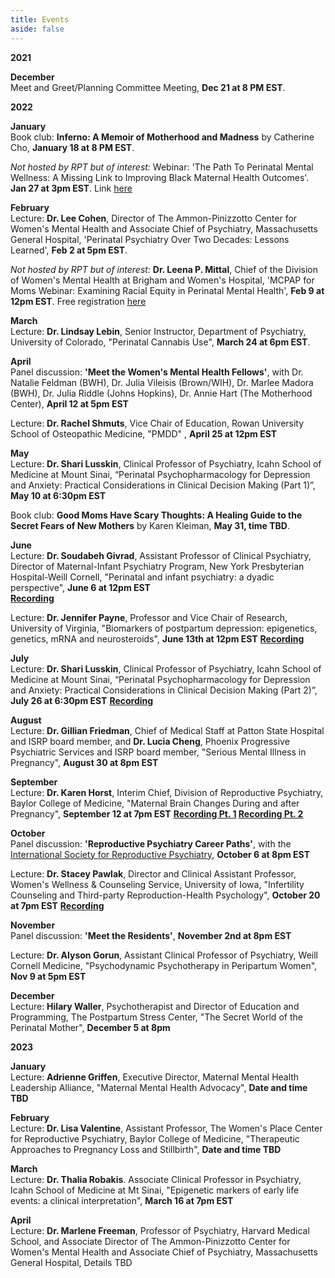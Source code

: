 ```yaml
---
title: Events
aside: false
---
```

**2021**

**December**\
Meet and Greet/Planning Committee Meeting, **Dec 21 at 8 PM EST**.

**2022**

**January**\
Book club: __Inferno: A Memoir of Motherhood and Madness__ by Catherine Cho, **January 18 at 8 PM EST**. 

*Not hosted by RPT but of interest:* Webinar: 'The Path To Perinatal Mental Wellness: A Missing Link to Improving Black Maternal Health Outcomes'. **Jan 27 at 3pm EST**. Link [here](https://bit.ly/3HGiApZ)

**February**\
Lecture: **Dr. Lee Cohen**, Director of The Ammon-Pinizzotto Center for Women's Mental Health and Associate Chief of Psychiatry, Massachusetts General Hospital, 'Perinatal Psychiatry Over Two Decades: Lessons Learned', **Feb 2 at 5pm EST**. 

*Not hosted by RPT but of interest:* **Dr. Leena P. Mittal**, Chief of the Division of Women's Mental Health at Brigham and Women's Hospital, 'MCPAP for Moms Webinar: Examining Racial Equity in Perinatal Mental Health', **Feb 9 at 12pm EST**. Free registration [here](https://beaconhealthoptions.zoom.us/webinar/register/WN_NIr0KNz4T-yVHTNnVaEb7g)

**March**\
Lecture: **Dr. Lindsay Lebin**, Senior Instructor, Department of Psychiatry, University of Colorado, "Perinatal Cannabis Use", **March 24 at 6pm EST**. 

**April**\
Panel discussion: **'Meet the Women's Mental Health Fellows'**, with Dr. Natalie Feldman (BWH), Dr. Julia Vileisis (Brown/WIH), Dr. Marlee Madora (BWH), Dr. Julia Riddle (Johns Hopkins), Dr. Annie Hart (The Motherhood Center), **April 12 at 5pm EST** 

Lecture: **Dr. Rachel Shmuts**, Vice Chair of Education, Rowan University School of Osteopathic Medicine, "PMDD" , **April 25 at 12pm EST**

**May**\
Lecture: **Dr. Shari Lusskin**, Clinical Professor of Psychiatry, Icahn School of Medicine at Mount Sinai, “Perinatal Psychopharmacology for Depression and Anxiety: Practical Considerations in Clinical Decision Making (Part 1)”, **May 10 at 6:30pm EST**

Book club: __Good Moms Have Scary Thoughts: A Healing Guide to the Secret Fears of New Mothers__ by Karen Kleiman, **May 31, time TBD**. 

**June**\
Lecture: **Dr. Soudabeh Givrad**, Assistant Professor of Clinical Psychiatry, Director of Maternal-Infant Psychiatry Program, New York Presbyterian Hospital-Weill Cornell, "Perinatal and infant psychiatry: a dyadic perspective", **June 6 at 12pm EST**\
**[Recording](https://youtu.be/MaM_9XSfbWw)**

Lecture: **Dr. Jennifer Payne**, Professor and Vice Chair of Research, University of Virginia, "Biomarkers of postpartum depression: epigenetics, genetics, mRNA and neurosteroids", **June 13th at 12pm EST**
**[Recording](https://youtu.be/3sA-OmtYUyo)**

**July**\
Lecture: **Dr. Shari Lusskin**, Clinical Professor of Psychiatry, Icahn School of Medicine at Mount Sinai, “Perinatal Psychopharmacology for Depression and Anxiety: Practical Considerations in Clinical Decision Making (Part 2)”, **July 26 at 6:30pm EST**
**[Recording](https://youtu.be/XDOH74UwnRs)**

**August**\
Lecture: **Dr. Gillian Friedman**, Chief of Medical Staff at Patton State Hospital and ISRP board member, and **Dr. Lucia Cheng**, Phoenix Progressive Psychiatric Services and ISRP board member,  "Serious Mental Illness in Pregnancy", **August 30 at 8pm EST**

**September**\
Lecture: **Dr. Karen Horst**, Interim Chief, Division of Reproductive Psychiatry, Baylor College of Medicine, "Maternal Brain Changes During and after Pregnancy", **September 12 at 7pm EST**
**[Recording Pt. 1](https://youtu.be/kEOCIZLIYyI) [Recording Pt. 2](https://youtu.be/5Ut9M1NvxYk)**

**October**\
Panel discussion: **'Reproductive Psychiatry Career Paths'**, with the [International Society for Reproductive Psychiatry](https://reproductivepsychiatry.com/), **October 6 at 8pm EST** 

Lecture: **Dr. Stacey Pawlak**, Director and Clinical Assistant Professor, Women's Wellness & Counseling Service, University of Iowa, "Infertility Counseling and Third-party Reproduction-Health Psychology", **October 20 at 7pm EST**
**[Recording](https://youtu.be/vupRTIk1HN4)**

**November**\
Panel discussion: **'Meet the Residents'**, **November 2nd at 8pm EST**

Lecture: **Dr. Alyson Gorun**, Assistant Clinical Professor of Psychiatry, Weill Cornell Medicine, "Psychodynamic Psychotherapy in Peripartum Women", **Nov 9 at 5pm EST**

**December**\
Lecture: **Hilary Waller**, Psychotherapist and Director of Education and Programming, The Postpartum Stress Center, "The Secret World of the Perinatal Mother", **December 5 at 8pm**

**2023**

**January**\
Lecture: **Adrienne Griffen**, Executive Director, Maternal Mental Health Leadership Alliance, "Maternal Mental Health Advocacy", **Date and time TBD**

**February**\
Lecture: **Dr. Lisa Valentine**, Assistant Professor, The Women's Place Center for Reproductive Psychiatry, Baylor College of Medicine, "Therapeutic Approaches to Pregnancy Loss and Stillbirth", **Date and time TBD**

**March**\
Lecture: **Dr. Thalia Robakis**. Associate Clinical Professor in Psychiatry, Icahn School of Medicine at Mt Sinai, "Epigenetic markers of early life events: a clinical interpretation", **March 16 at 7pm EST**

**April**\
Lecture: **Dr. Marlene Freeman**, Professor of Psychiatry, Harvard Medical School, and Associate Director of The Ammon-Pinizzotto Center for Women's Mental Health and Associate Chief of Psychiatry, Massachusetts General Hospital, Details TBD



